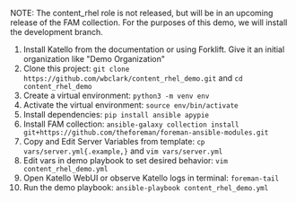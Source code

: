 NOTE: The content_rhel role is not released, but will be in an upcoming release of the FAM collection. For the purposes of this demo, we will install the development branch.

1. Install Katello from the documentation or using Forklift. Give it an initial organization like "Demo Organization"
2. Clone this project: `git clone https://github.com/wbclark/content_rhel_demo.git` and `cd content_rhel_demo`
3. Create a virtual environment: `python3 -m venv env`
4. Activate the virtual environment: `source env/bin/activate`
5. Install dependencies: `pip install ansible apypie`
6. Install FAM collection: `ansible-galaxy collection install git+https://github.com/theforeman/foreman-ansible-modules.git`
7. Copy and Edit Server Variables from template: `cp vars/server.yml{.example,}` and `vim vars/server.yml`
8. Edit vars in demo playbook to set desired behavior: `vim content_rhel_demo.yml`
9. Open Katello WebUI or observe Katello logs in terminal: `foreman-tail`
10. Run the demo playbook: `ansible-playbook content_rhel_demo.yml`
